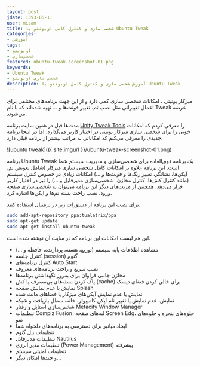 ```yaml
---
layout: post
jdate: 1393-06-11
user: misam
title: شخصی سازی و کنترل کامل اوبونتو با Ubuntu Tweak
categories:
- آموزشی
tags:
- اوبونتو
- شخصی‌سازی
featured: ubuntu-tweak-screenshot-01.png
keywords:
- Ubuntu Tweak
- شخصی سازی اوبونتو
description: آموزش شخصی سازی و کنترل کامل اوبونتو با Ubuntu Tweak
---
```


میزکار یونیتی ، امکانات شخصی سازی کمی دارد و از این جهت برنامه‌های مختلفی برای اعمال تغییراتی مثل نصب تم، تغییر فونت‌ها و ... تهیه شده‌اند که با نام Tweak عرضه می‌شوند.

مدت‌ها قبل در همین سایت برنامه [Unity Tweak Tools](http://linuxihaa.ir/%D8%B4%D8%AE%D8%B5%DB%8C%E2%80%8C%D8%B3%D8%A7%D8%B2%DB%8C-%D9%85%DB%8C%D8%B2%DA%A9%D8%A7%D8%B1-%D8%A7%D8%A8%D9%88%D9%86%D8%AA%D9%88-%D8%A8%D8%A7-tweak-tool/) را معرفی کردم که امکانات خوبی را برای شخصی سازی میزکار یونیتی در اختیار کاربر می‌گذارد. اما در اینجا برنامه جدیدی را معرفی می‌کنم که امکاناتی به مراتب بیشتر از برنامه قبلی دارد.

![ubuntu tweak]({{ site.imgurl }}/ubuntu-tweak-screenshot-01.png)

برنامه Ubuntu Tweak یک برنامه فوق‌العاده برای شخصی‌سازی و مدیریت سیستم شما است. این برنامه علاوه بر امکانات کامل شخصی سازی میزکار (شامل تعویض تم، آیکن‌ها، نشانگر، تغییر رنگ‌ها و فونت‌ها و ...) امکانات زیادی در خصوص کنترل سیستم (مانند کنترل کش‌ها، کنترل مخازن، شخصی‌سازی مدیرفایل و ...) را نیز در اختیار کاربر قرار می‌دهد. همچنین از مزیت‌های دیگر این برنامه می‌توان به شخصی‌سازی صفحه ورود، نصب راحت بسته تم‌ها و ایکن‌ها اشاره کرد.

برای نصب این برنامه از دستورات زیر در ترمینال استفاده کنید.

```sh
sudo add-apt-repository ppa:tualatrix/ppa
sudo apt-get update
sudo apt-get install ubuntu-tweak
```

این هم لیست امکانات این برنامه که در سایت آن نوشته شده است.

*   مشاهده اطلاعات پایه سیستم (توزیع، هسته، پردازنده، حافظه و ...)
*   کنترل جلسه (session) گنوم
*   کنترل برنامه‌های Auto Start
*   نصب سریع و راحت برنامه‌های معروف
*   مخازن جانبی فراوان برای به‌روز نگهداشتن برنامه‌ها
*   پاک کردن بسته‌های بی‌مصرف یا کش (cache) برای خالی کردن فضای دیسک
*   نمایش یا عدم نمایش صفحه Splash
*   نمایش یا عدم نمایش آیکن‌های میزکار یا فضاهای مانت شده
*   نمایش، عدم نمایش یا تغییر نام آیکن کامپیوتر، خانه، سطل بازیافت و شبکه
*   شخص‌سازی استایل و رفتار Metacity Window Manager
*   تنظیمات Compiz Fusion، لبه‌های صفحه Screen Edg، جلوه‌های پنجره و جلوه‌های منو
*   ایجاد میانبر برای دسترسی به برنامه‌های دلخواه شما
*   تنظیمات پنل گنوم
*   تنظیمات مدیرفایل Nautilus
*   تنظیمات مدیر انرژی (Power Management) پیشرفته
*   تنظیمات امنیتی سیستم
*   و چندها امکان دیگر...